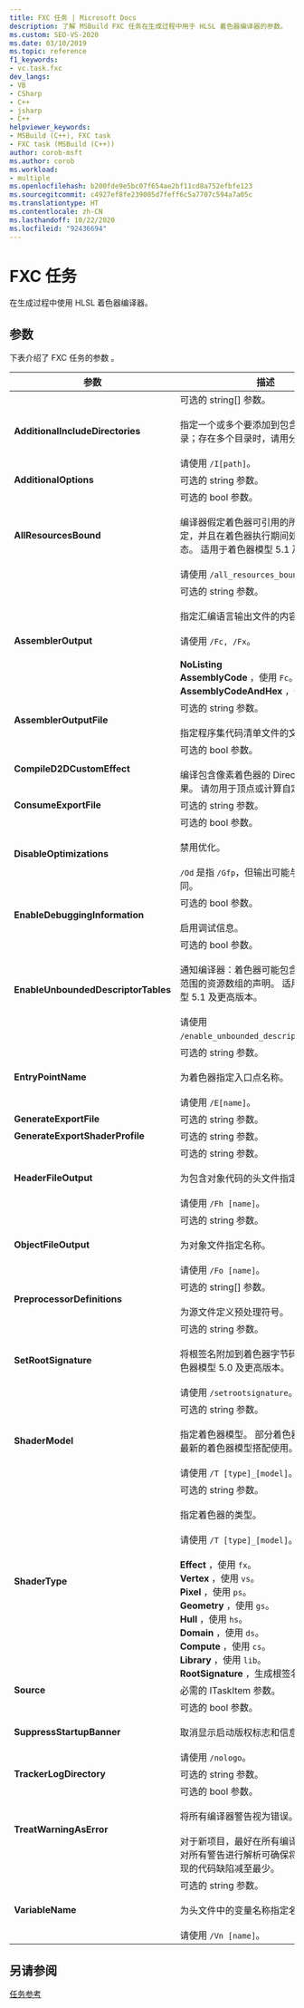 ```yaml
---
title: FXC 任务 | Microsoft Docs
description: 了解 MSBuild FXC 任务在生成过程中用于 HLSL 着色器编译器的参数。
ms.custom: SEO-VS-2020
ms.date: 03/10/2019
ms.topic: reference
f1_keywords:
- vc.task.fxc
dev_langs:
- VB
- CSharp
- C++
- jsharp
- C++
helpviewer_keywords:
- MSBuild (C++), FXC task
- FXC task (MSBuild (C++))
author: corob-msft
ms.author: corob
ms.workload:
- multiple
ms.openlocfilehash: b200fde9e5bc07f654ae2bf11cd8a752efbfe123
ms.sourcegitcommit: c4927ef8fe239005d7feff6c5a7707c594a7a05c
ms.translationtype: HT
ms.contentlocale: zh-CN
ms.lasthandoff: 10/22/2020
ms.locfileid: "92436694"
---
```

# <a name="fxc-task"></a>FXC 任务

在生成过程中使用 HLSL 着色器编译器。

## <a name="parameters"></a>参数

下表介绍了 FXC 任务的参数  。

|参数|描述|
|---------------|-----------------|
|**AdditionalIncludeDirectories**|可选的 string[] 参数。<br/><br/>指定一个或多个要添加到包含路径中的目录；存在多个目录时，请用分号分隔。<br/><br/>请使用 `/I[path]`。|
|**AdditionalOptions**|可选的 string  参数。|
|**AllResourcesBound**|可选的 bool  参数。<br/><br/>编译器假定着色器可引用的所有资源已绑定，并且在着色器执行期间处于良好状态。 适用于着色器模型 5.1 及更高版本。<br/><br/>请使用 `/all_resources_bound`。|
|**AssemblerOutput**|可选的 string  参数。<br/><br/>指定汇编语言输出文件的内容。<br/><br/>请使用 `/Fc, /Fx`。<br/><br/>**NoListing** <br/>**AssemblyCode** ，使用 `Fc`。<br/>**AssemblyCodeAndHex** ，使用 `Fx`。|
|**AssemblerOutputFile**|可选的 string  参数。<br/><br/>指定程序集代码清单文件的文件名。|
|**CompileD2DCustomEffect**|可选的 bool  参数。<br/><br/>编译包含像素着色器的 Direct2D 自定义效果。 请勿用于顶点或计算自定义效果。|
|**ConsumeExportFile**|可选的 string  参数。|
|**DisableOptimizations**|可选的 bool  参数。<br/><br/>禁用优化。<br/><br/>`/Od` 是指 `/Gfp`，但输出可能与 `/Od /Gfp` 不同。|
|**EnableDebuggingInformation**|可选的 bool  参数。<br/><br/>启用调试信息。|
|**EnableUnboundedDescriptorTables**|可选的 bool  参数。<br/><br/>通知编译器：着色器可能包含具有未绑定范围的资源数组的声明。 适用于着色器模型 5.1 及更高版本。<br/><br/>请使用 `/enable_unbounded_descriptor_tables`。|
|**EntryPointName**|可选的 string  参数。<br/><br/>为着色器指定入口点名称。<br/><br/>请使用 `/E[name]`。|
|**GenerateExportFile**|可选的 string  参数。|
|**GenerateExportShaderProfile**|可选的 string  参数。|
|**HeaderFileOutput**|可选的 string  参数。<br/><br/>为包含对象代码的头文件指定名称。<br/><br/>请使用 `/Fh [name]`。|
|**ObjectFileOutput**|可选的 string  参数。<br/><br/>为对象文件指定名称。<br/><br/>请使用 `/Fo [name]`。|
|**PreprocessorDefinitions**|可选的 string[] 参数。<br/><br/>为源文件定义预处理符号。|
|**SetRootSignature**|可选的 string  参数。<br/><br/>将根签名附加到着色器字节码。 适用于着色器模型 5.0 及更高版本。<br/><br/>请使用 `/setrootsignature`。|
|**ShaderModel**|可选的 string  参数。<br/><br/>指定着色器模型。 部分着色器类型只能与最新的着色器模型搭配使用。<br/><br/>请使用 `/T [type]_[model]`。|
|**ShaderType**|可选的 string  参数。<br/><br/>指定着色器的类型。<br/><br/>请使用 `/T [type]_[model]`。<br/><br/>**Effect** ，使用 `fx`。<br/>**Vertex** ，使用 `vs`。<br/>**Pixel** ，使用 `ps`。<br/>**Geometry** ，使用 `gs`。<br/>**Hull** ，使用 `hs`。<br/>**Domain** ，使用 `ds`。<br/>**Compute** ，使用 `cs`。<br/>**Library** ，使用 `lib`。<br/>**RootSignature** ，生成根签名对象。|
|**Source**|必需的 ITaskItem 参数。|
|**SuppressStartupBanner**|可选的 bool  参数。<br/><br/>取消显示启动版权标志和信息消息。<br/><br/>请使用 `/nologo`。|
|**TrackerLogDirectory**|可选的 string  参数。|
|**TreatWarningAsError**|可选的 bool  参数。<br/><br/>将所有编译器警告视为错误。<br/><br/>对于新项目，最好在所有编译中使用 `/WX`；对所有警告进行解析可确保将可能难以发现的代码缺陷减至最少。|
|**VariableName**|可选的 string  参数。<br/><br/>为头文件中的变量名称指定名称。<br/><br/>请使用 `/Vn [name]`。|

## <a name="see-also"></a>另请参阅

[任务参考](../msbuild/msbuild-task-reference.md)